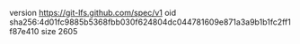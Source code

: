 version https://git-lfs.github.com/spec/v1
oid sha256:4d01fc9885b5368fbb030f624804dc044781609e871a3a9b1b1fc2ff1f87e410
size 2605

